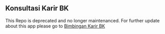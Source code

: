 ## Konsultasi Karir BK

This Repo is deprecated and no longer maintenanced. For further update about this app please go to
[Bimbingan Karir BK](https://github.com/Azquiorra/bimbingan-karir-bk)
